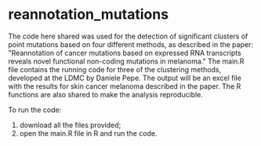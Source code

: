 # reannotation_mutations
The code here shared was used for the detection of significant clusters of point mutations based on four different methods, as described in the paper: "Reannotation of cancer mutations based on expressed RNA transcripts reveals novel functional non-coding mutations in melanoma."
The main.R file contains the running code for three of the clustering methods, developed at the LDMC by Daniele Pepe. 
The output will be an excel file with the results for skin cancer melanoma described in the paper. The R functions are also shared to make the analysis reproducible. 

To run the code:
1) download all the files provided;
2) open the main.R file in R and run the code.
